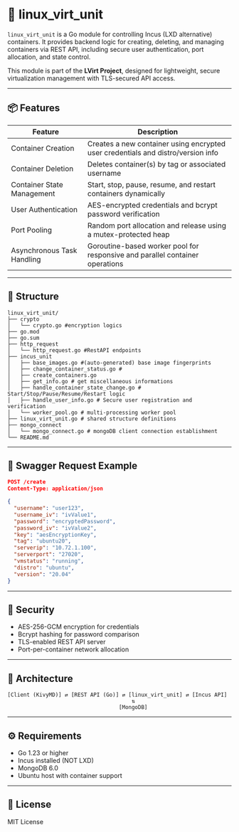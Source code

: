 # 🐧 linux\_virt\_unit

`linux_virt_unit` is a Go module for controlling Incus (LXD alternative) containers. It provides backend logic for creating, deleting, and managing containers via REST API, including secure user authentication, port allocation, and state control.

This module is part of the **LVirt Project**, designed for lightweight, secure virtualization management with TLS-secured API access.

---

## 📦 Features

| Feature                      | Description |
|-----------------------------|-------------|
| Container Creation          | Creates a new container using encrypted user credentials and distro/version info |
| Container Deletion          | Deletes container(s) by tag or associated username |
| Container State Management  | Start, stop, pause, resume, and restart containers dynamically |
| User Authentication         | AES-encrypted credentials and bcrypt password verification |
| Port Pooling                | Random port allocation and release using a mutex-protected heap |
| Asynchronous Task Handling  | Goroutine-based worker pool for responsive and parallel container operations |

---

## 📁 Structure

```
linux_virt_unit/
├── crypto
│   └── crypto.go #encryption logics
├── go.mod
├── go.sum
├── http_request
│   └── http_request.go #RestAPI endpoints
├── incus_unit
│   ├── base_images.go #(auto-generated) base image fingerprints
│   ├── change_container_status.go # 
│   ├── create_containers.go 
│   ├── get_info.go # get miscellaneous informations
│   ├── handle_container_state_change.go # Start/Stop/Pause/Resume/Restart logic
│   ├── handle_user_info.go # Secure user registration and verification
│   └── worker_pool.go # multi-processing worker pool
├── linux_virt_unit.go # shared structure definitions
├── mongo_connect
│   └── mongo_connect.go # mongoDB client connection establishment
└── README.md

```

---

## 🧪 Swagger Request Example

```json
POST /create
Content-Type: application/json

{
  "username": "user123",
  "username_iv": "ivValue1",
  "password": "encryptedPassword",
  "password_iv": "ivValue2",
  "key": "aesEncryptionKey",
  "tag": "ubuntu20",
  "serverip": "10.72.1.100",
  "serverport": "27020",
  "vmstatus": "running",
  "distro": "ubuntu",
  "version": "20.04"
}
```

---

## 🔐 Security

- AES-256-GCM encryption for credentials
- Bcrypt hashing for password comparison
- TLS-enabled REST API server
- Port-per-container network allocation

---

## 🧩 Architecture

```
[Client (KivyMD)] ⇄ [REST API (Go)] ⇄ [linux_virt_unit] ⇄ [Incus API]
                                       ⇅
                                   [MongoDB]
```

---

## ⚙️ Requirements

- Go 1.23 or higher
- Incus installed (NOT LXD)
- MongoDB 6.0
- Ubuntu host with container support

---

## 📜 License

MIT License

